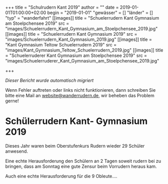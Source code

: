 +++
title = "Schulrudern Kant 2019"
author = ""
date = 2019-01-01T01:00:00+02:00
begin = "2019-01-01"
"gewässer" = []
"länder" = []
"typ" = "wanderfahrt"
[[images]]
title = "Schuelerrudern Kant Gymnasium am Stoelpchensee 2019"
src = "images/Schuelerrudern_Kant_Gymnasium_am_Stoelpchensee_2019.jpg"
[[images]]
title = "Schuelerrudern Kant Gymnasium 2019"
src = "images/Schuelerrudern_Kant_Gymnasium_2019.jpg"
[[images]]
title = "Kant Gymnasium Teltow Schuelerrudern 2019"
src = "images/Kant_Gymnasium_Teltow_Schuelerrudern_2019.jpg"
[[images]]
title = "Schuelerruderer Kant Gymnasium am Stoelpchensee 2019"
src = "images/Schuelerruderer_Kant_Gymnasium_am_Stoelpchensee_2019.jpg"

+++


*Dieser Bericht wurde automatisch migriert*

Wenn Fehler auftreten oder links nicht funktionieren, dann schreiben Sie bitte eine Mail an website@wanderrudern.de, wir beheben das Problem gerne!



# Schülerrudern Kant- Gymnasium 2019


Dieses Jahr waren beim Oberstufenkurs Rudern wieder 29 Schüler anwesend.

Eine echte Herausforderung den Schülern an 2 Tagen soweit rudern bei zu bringen, dass am Sonntag eine gute Zensur beim Vorrudern heraus kam.

Auch eine echte Herausforderung für die 9 Obleute....